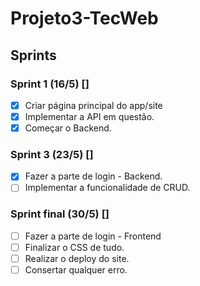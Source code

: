 # Projeto3-TecWeb
## Sprints
### Sprint 1 (16/5) []
- [x] Criar página principal do app/site
- [x] Implementar a API em questão.
- [x] Começar o Backend.

### Sprint 3 (23/5) []
- [x] Fazer a parte de login - Backend.
- [ ] Implementar a funcionalidade de CRUD.

### Sprint final (30/5) []
- [ ] Fazer a parte de login - Frontend
- [ ] Finalizar o CSS de tudo.
- [ ] Realizar o deploy do site.
- [ ] Consertar qualquer erro.
